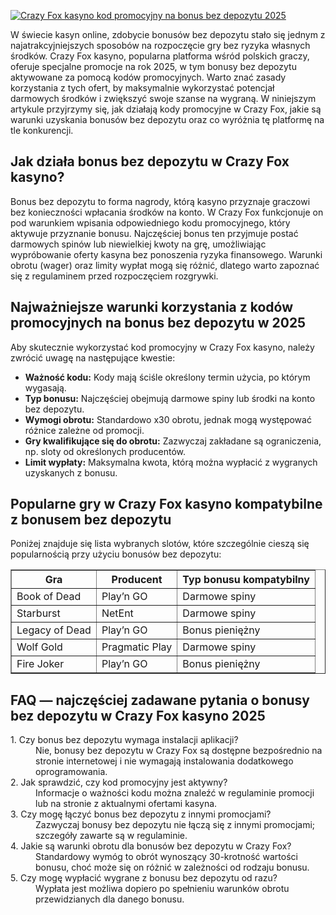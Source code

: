 [![Crazy Fox kasyno kod promocyjny na bonus bez depozytu 2025](https://123-caf.pages.dev/gitsignup.png)](https://vrmoo.ru/Bt82HjjY)

<div>   <p>W świecie kasyn online, zdobycie bonusów bez depozytu stało się jednym z najatrakcyjniejszych sposobów na rozpoczęcie gry bez ryzyka własnych środków. Crazy Fox kasyno, popularna platforma wśród polskich graczy, oferuje specjalne promocje na rok 2025, w tym bonusy bez depozytu aktywowane za pomocą kodów promocyjnych. Warto znać zasady korzystania z tych ofert, by maksymalnie wykorzystać potencjał darmowych środków i zwiększyć swoje szanse na wygraną. W niniejszym artykule przyjrzymy się, jak działają kody promocyjne w Crazy Fox, jakie są warunki uzyskania bonusów bez depozytu oraz co wyróżnia tę platformę na tle konkurencji.</p>    <h2>Jak działa bonus bez depozytu w Crazy Fox kasyno?</h2>   <p>Bonus bez depozytu to forma nagrody, którą kasyno przyznaje graczowi bez konieczności wpłacania środków na konto. W Crazy Fox funkcjonuje on pod warunkiem wpisania odpowiedniego kodu promocyjnego, który aktywuje przyznanie bonusu. Najczęściej bonus ten przyjmuje postać darmowych spinów lub niewielkiej kwoty na grę, umożliwiając wypróbowanie oferty kasyna bez ponoszenia ryzyka finansowego. Warunki obrotu (wager) oraz limity wypłat mogą się różnić, dlatego warto zapoznać się z regulaminem przed rozpoczęciem rozgrywki.</p>    <h2>Najważniejsze warunki korzystania z kodów promocyjnych na bonus bez depozytu w 2025</h2>   <p>Aby skutecznie wykorzystać kod promocyjny w Crazy Fox kasyno, należy zwrócić uwagę na następujące kwestie:</p>   <ul>     <li><strong>Ważność kodu:</strong> Kody mają ściśle określony termin użycia, po którym wygasają.</li>     <li><strong>Typ bonusu:</strong> Najczęściej obejmują darmowe spiny lub środki na konto bez depozytu.</li>     <li><strong>Wymogi obrotu:</strong> Standardowo x30 obrotu, jednak mogą występować różnice zależne od promocji.</li>     <li><strong>Gry kwalifikujące się do obrotu:</strong> Zazwyczaj zakładane są ograniczenia, np. sloty od określonych producentów.</li>     <li><strong>Limit wypłaty:</strong> Maksymalna kwota, którą można wypłacić z wygranych uzyskanych z bonusu.</li>   </ul>    <h2>Popularne gry w Crazy Fox kasyno kompatybilne z bonusem bez depozytu</h2>   <p>Poniżej znajduje się lista wybranych slotów, które szczególnie cieszą się popularnością przy użyciu bonusów bez depozytu:</p>   <table border="1" cellpadding="5" cellspacing="0">     <thead>       <tr>         <th>Gra</th>         <th>Producent</th>         <th>Typ bonusu kompatybilny</th>       </tr>     </thead>     <tbody>       <tr>         <td>Book of Dead</td>         <td>Play’n GO</td>         <td>Darmowe spiny</td>       </tr>       <tr>         <td>Starburst</td>         <td>NetEnt</td>         <td>Darmowe spiny</td>       </tr>       <tr>         <td>Legacy of Dead</td>         <td>Play’n GO</td>         <td>Bonus pieniężny</td>       </tr>       <tr>         <td>Wolf Gold</td>         <td>Pragmatic Play</td>         <td>Darmowe spiny</td>       </tr>       <tr>         <td>Fire Joker</td>         <td>Play’n GO</td>         <td>Bonus pieniężny</td>       </tr>     </tbody>   </table>    <h2>FAQ — najczęściej zadawane pytania o bonusy bez depozytu w Crazy Fox kasyno 2025</h2>   <dl>     <dt>1. Czy bonus bez depozytu wymaga instalacji aplikacji?</dt>     <dd>Nie, bonusy bez depozytu w Crazy Fox są dostępne bezpośrednio na stronie internetowej i nie wymagają instalowania dodatkowego oprogramowania.</dd>        <dt>2. Jak sprawdzić, czy kod promocyjny jest aktywny?</dt>     <dd>Informacje o ważności kodu można znaleźć w regulaminie promocji lub na stronie z aktualnymi ofertami kasyna.</dd>        <dt>3. Czy mogę łączyć bonus bez depozytu z innymi promocjami?</dt>     <dd>Zazwyczaj bonusy bez depozytu nie łączą się z innymi promocjami; szczegóły zawarte są w regulaminie.</dd>        <dt>4. Jakie są warunki obrotu dla bonusów bez depozytu w Crazy Fox?</dt>     <dd>Standardowy wymóg to obrót wynoszący 30-krotność wartości bonusu, choć może się on różnić w zależności od rodzaju bonusu.</dd>        <dt>5. Czy mogę wypłacić wygrane z bonusu bez depozytu od razu?</dt>     <dd>Wypłata jest możliwa dopiero po spełnieniu warunków obrotu przewidzianych dla danego bonusu.</dd>   </dl>   </div>